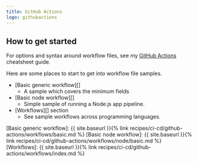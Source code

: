 ```yaml
---
title: GitHub Actions
logo: githubactions
---
```


## How to get started

For options and syntax around workflow files, see my [GitHub Actions][] cheatsheet guide.

Here are some places to start to get into workflow file samples.

- [Basic generic workflow][]
    - A sample which covers the minimum fields
- [Basic node workflow][]
    - Simple sample of running a Node.js app pipeline.
- [Workflows][] section
    - See sample workflows across programming languages.

[GitHub Actions]: https://michaelcurrin.github.io/dev-cheatsheets/cheatsheets/ci-cd/github-actions/
[Basic generic workflow]: {{ site.baseurl }}{% link recipes/ci-cd/github-actions/workflows/basic.md %}
[Basic node workflow]: {{ site.baseurl }}{% link recipes/ci-cd/github-actions/workflows/node/basic.md %}
[Workflows]: {{ site.baseurl }}{% link recipes/ci-cd/github-actions/workflows/index.md %}
